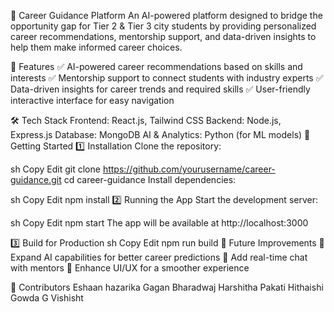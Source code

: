 🚀 Career Guidance Platform
An AI-powered platform designed to bridge the opportunity gap for Tier 2 & Tier 3 city students by providing personalized career recommendations, mentorship support, and data-driven insights to help them make informed career choices.

🌟 Features
✅ AI-powered career recommendations based on skills and interests
✅ Mentorship support to connect students with industry experts
✅ Data-driven insights for career trends and required skills
✅ User-friendly interactive interface for easy navigation

🛠 Tech Stack
Frontend: React.js, Tailwind CSS
Backend: Node.js, Express.js
Database: MongoDB
AI & Analytics: Python (for ML models)
🚀 Getting Started
1️⃣ Installation
Clone the repository:

sh
Copy
Edit
git clone https://github.com/yourusername/career-guidance.git
cd career-guidance
Install dependencies:

sh
Copy
Edit
npm install
2️⃣ Running the App
Start the development server:

sh
Copy
Edit
npm start
The app will be available at http://localhost:3000

3️⃣ Build for Production
sh
Copy
Edit
npm run build
📌 Future Improvements
🔹 Expand AI capabilities for better career predictions
🔹 Add real-time chat with mentors
🔹 Enhance UI/UX for a smoother experience

👥 Contributors
Eshaan hazarika
Gagan Bharadwaj
Harshitha Pakati
Hithaishi Gowda
G Vishisht